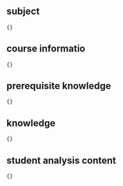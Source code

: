
## subject

```
{}
```

## course informatio

```
{}
```

## prerequisite knowledge

```
{}
```

## knowledge

```
{}
```

## student analysis content

```
{}
```